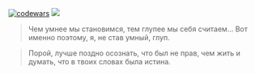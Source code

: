 [![codewars](https://www.codewars.com/users/kostya%20bet/badges/micro)](https://codewars.com/users/kostya%20bet)
 <a href="https://leetcode.com/kostyabet/">
     <img src="https://cp-logo.vercel.app/leetcode/kostyabet"/>
 </a>
> Чем умнее мы становимся, тем глупее мы себя считаем...
> Вот именно поэтому, я, не став умный, глуп.

> Порой, лучше поздно осознать, что был не прав,
> чем жить и думать, что в твоих словах была истина.
